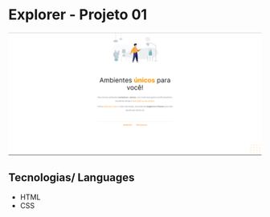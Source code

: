 # Explorer - Projeto 01

![preview](./preview-projeto-01.png)

## Tecnologias/ Languages

- HTML
- CSS
